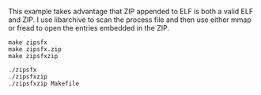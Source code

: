 This example takes advantage that ZIP appended to ELF is both a valid ELF and ZIP. I use libarchive to scan the process file and then use either mmap or fread to open the entries embedded in the ZIP.

```shell
make zipsfx
make zipsfx.zip
make zipsfxzip

./zipsfx
./zipsfxzip
./zipsfxzip Makefile
``` 
